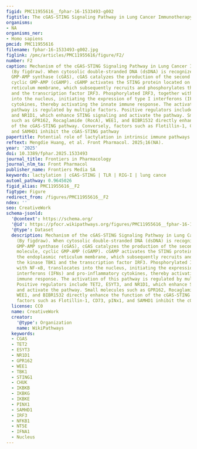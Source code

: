 ```yaml
---
figid: PMC11955616__fphar-16-1533493-g002
figtitle: The cGAS-STING Signaling Pathway in Lung Cancer Immunotherapy (By figdraw)
organisms:
- NA
organisms_ner:
- Homo sapiens
pmcid: PMC11955616
filename: fphar-16-1533493-g002.jpg
figlink: /pmc/articles/PMC11955616/figure/F2/
number: F2
caption: Mechanism of the cGAS-STING Signaling Pathway in Lung Cancer Immunotherapy
  (By figdraw). When cytosolic double-stranded DNA (dsDNA) is recognized by cyclic
  GMP-AMP synthase (cGAS), cGAS catalyzes the production of the second messenger molecule,
  cyclic GMP-AMP (cGAMP). cGAMP activates the STING protein located on the endoplasmic
  reticulum membrane, which subsequently recruits and phosphorylates the kinase TBK1
  and the transcription factor IRF3. Phosphorylated IRF3, together with NF-κB, translocates
  into the nucleus, initiating the expression of type I interferons (IFNs) and pro-inflammatory
  cytokines, thereby activating the innate immune response. The activation of this
  pathway is regulated by multiple factors. Positive regulators include TET2, ESYT3,
  and NR1D1, which enhance STING signaling and activate the pathway. Small molecules
  such as GPR162, Rocaglamide (RocA), WEE1, and BIBR1532 directly enhance the function
  of the cGAS-STING pathway. Conversely, factors such as Flotillin-1, CD73, pINx1,
  and SAMHD1 inhibit the cGAS-STING pathway
papertitle: Potential role of lactylation in intrinsic immune pathways in lung cancer
reftext: Mengdie Huang, et al. Front Pharmacol. 2025;16(NA).
year: '2025'
doi: 10.3389/fphar.2025.1533493
journal_title: Frontiers in Pharmacology
journal_nlm_ta: Front Pharmacol
publisher_name: Frontiers Media SA
keywords: lactylation | cGAS-STING | TLR | RIG-I | lung cance
automl_pathway: 0.9645026
figid_alias: PMC11955616__F2
figtype: Figure
redirect_from: /figures/PMC11955616__F2
ndex: ''
seo: CreativeWork
schema-jsonld:
  '@context': https://schema.org/
  '@id': https://pfocr.wikipathways.org/figures/PMC11955616__fphar-16-1533493-g002.html
  '@type': Dataset
  description: Mechanism of the cGAS-STING Signaling Pathway in Lung Cancer Immunotherapy
    (By figdraw). When cytosolic double-stranded DNA (dsDNA) is recognized by cyclic
    GMP-AMP synthase (cGAS), cGAS catalyzes the production of the second messenger
    molecule, cyclic GMP-AMP (cGAMP). cGAMP activates the STING protein located on
    the endoplasmic reticulum membrane, which subsequently recruits and phosphorylates
    the kinase TBK1 and the transcription factor IRF3. Phosphorylated IRF3, together
    with NF-κB, translocates into the nucleus, initiating the expression of type I
    interferons (IFNs) and pro-inflammatory cytokines, thereby activating the innate
    immune response. The activation of this pathway is regulated by multiple factors.
    Positive regulators include TET2, ESYT3, and NR1D1, which enhance STING signaling
    and activate the pathway. Small molecules such as GPR162, Rocaglamide (RocA),
    WEE1, and BIBR1532 directly enhance the function of the cGAS-STING pathway. Conversely,
    factors such as Flotillin-1, CD73, pINx1, and SAMHD1 inhibit the cGAS-STING pathway
  license: CC0
  name: CreativeWork
  creator:
    '@type': Organization
    name: WikiPathways
  keywords:
  - CGAS
  - TET2
  - ESYT3
  - NR1D1
  - GPR162
  - WEE1
  - TBK1
  - STING1
  - CHUK
  - IKBKB
  - IKBKG
  - IKBKE
  - PINX1
  - SAMHD1
  - IRF3
  - NFKB1
  - NT5E
  - IFNA1
  - Nucleus
---
```

